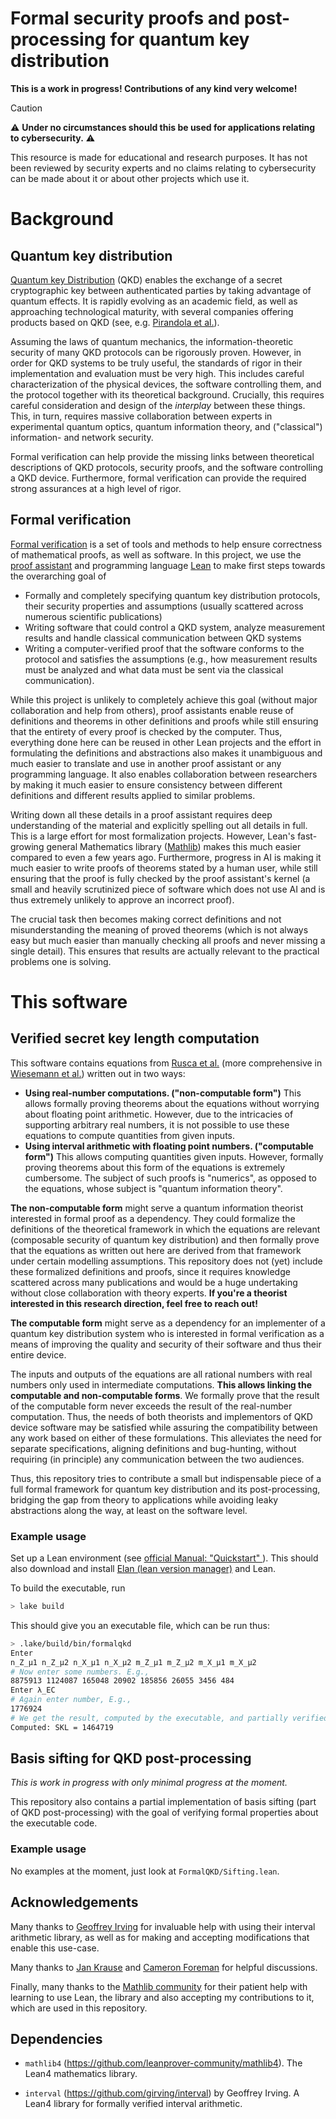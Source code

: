 # Formal security proofs and post-processing for quantum key distribution

**This is a work in progress! Contributions of any kind very welcome!**


> [!CAUTION]
> :warning: **Under no circumstances should this be used for applications relating to cybersecurity.** :warning:
> 
> This resource is made for educational and research purposes. It has not been reviewed by security experts and no claims relating to cybersecurity can be made about it or about other projects which use it.

# Background

## Quantum key distribution

[Quantum key Distribution](https://en.wikipedia.org/wiki/Quantum_key_distribution) (QKD) enables the exchange of a secret cryptographic key between authenticated parties by taking advantage of quantum effects.
It is rapidly evolving as an academic field, as well as approaching technological maturity, with several companies offering products based on QKD (see, e.g. [Pirandola et al.](http://arxiv.org/abs/1906.01645)).

Assuming the laws of quantum mechanics, the information-theoretic security of many QKD protocols can be rigorously proven.
However, in order for QKD systems to be truly useful, the standards of rigor in their implementation and evaluation must be very high.
This includes careful characterization of the physical devices, the software controlling them, and the protocol together with its theoretical background.
Crucially, this requires careful consideration and design of the *interplay* between these things.
This, in turn, requires massive collaboration between experts in experimental quantum optics, quantum information theory, and ("classical") information- and network security.

Formal verification can help provide the missing links between theoretical descriptions of QKD protocols, security proofs, and the software controlling a QKD device.
Furthermore, formal verification can provide the required strong assurances at a high level of rigor.

## Formal verification

[Formal verification](https://en.wikipedia.org/wiki/Formal_verification) is a set of tools and methods to help ensure correctness of mathematical proofs, as well as software.
In this project, we use the [proof assistant](https://en.wikipedia.org/wiki/Proof_assistant) and programming language [Lean](https://en.wikipedia.org/wiki/Lean_(proof_assistant)) to make first steps towards the overarching goal of
- Formally and completely specifying quantum key distribution protocols, their security properties and assumptions (usually scattered across numerous scientific publications)
- Writing software that could control a QKD system, analyze measurement results and handle classical communication between QKD systems
- Writing a computer-verified proof that the software conforms to the protocol and satisfies the assumptions (e.g., how measurement results must be analyzed and what data must be sent via the classical communication).

While this project is unlikely to completely achieve this goal (without major collaboration and help from others), proof assistants enable reuse of definitions and theorems in other definitions and proofs while still ensuring that the entirety of every proof is checked by the computer.
Thus, everything done here can be reused in other Lean projects and the effort in formulating the definitions and abstractions also makes it unambiguous and much easier to translate and use in another proof assistant or any programming language.
It also enables collaboration between researchers by making it much easier to ensure consistency between different definitions and different results applied to similar problems.

Writing down all these details in a proof assistant requires deep understanding of the material and explicitly spelling out all details in full.
This is a large effort for most formalization projects.
However, Lean's fast-growing general Mathematics library ([Mathlib](https://github.com/leanprover-community/mathlib4)) makes this much easier compared to even a few years ago.
Furthermore, progress in AI is making it much easier to write proofs of theorems stated by a human user, while still ensuring that the proof is fully checked by the proof assistant's kernel (a small and heavily scrutinized piece of software which does not use AI and is thus extremely unlikely to approve an incorrect proof).

The crucial task then becomes making correct definitions and not misunderstanding the meaning of proved theorems (which is not always easy but much easier than manually checking all proofs and never missing a single detail).
This ensures that results are actually relevant to the practical problems one is solving.

# This software

## Verified secret key length computation

This software contains equations from [Rusca et al.](http://aip.scitation.org/doi/10.1063/1.5023340) (more comprehensive in [Wiesemann et al.](https://doi.org/10.48550/arXiv.2405.16578)) written out in two ways:

- **Using real-number computations. ("non-computable form")** This allows formally proving theorems about the equations without worrying about floating point arithmetic.
  However, due to the intricacies of supporting arbitrary real numbers, it is not possible to use these equations to compute quantities from given inputs.
- **Using interval arithmetic with floating point numbers. ("computable form")** This allows computing quantities given inputs.
  However, formally proving theorems about this form of the equations is extremely cumbersome.
  The subject of such proofs is "numerics", as opposed to the equations, whose subject is "quantum information theory".

**The non-computable form** might serve a quantum information theorist interested in formal proof as a dependency.
They could formalize the definitions of the theoretical framework in which the equations are relevant (composable security of quantum key distribution) and then formally prove that the equations as written out here are derived from that framework under certain modelling assumptions.
This repository does not (yet) include these formalized definitions and proofs, since it requires knowledge scattered across many publications and would be a huge undertaking without close collaboration with theory experts.
**If you're a theorist interested in this research direction, feel free to reach out!**

**The computable form** might serve as a dependency for an implementer of a quantum key distribution system who is interested in formal verification as a means of improving the quality and security of their software and thus their entire device.

The inputs and outputs of the equations are all rational numbers with real numbers only used in intermediate computations.
**This allows linking the computable and non-computable forms**.
We formally prove that the result of the computable form never exceeds the result of the real-number computation.
Thus, the needs of both theorists and implementors of QKD device software may be satisfied while assuring the compatibility between any work based on either of these formulations.
This alleviates the need for separate specifications, aligning definitions and bug-hunting, without requiring (in principle) any communication between the two audiences.

Thus, this repository tries to contribute a small but indispensable piece of a full formal framework for quantum key distribution and its post-processing, bridging the gap from theory to applications while avoiding leaky abstractions along the way, at least on the software level.

### Example usage

Set up a Lean environment (see [official Manual: "Quickstart" ](https://lean-lang.org/lean4/doc/quickstart.html)).
This should also download and install [Elan (lean version manager)](https://github.com/leanprover/elan) and Lean.

To build the executable, run
```sh
> lake build
```

This should give you an executable file, which can be run thus:
```sh
> .lake/build/bin/formalqkd
Enter
n_Z_μ1 n_Z_μ2 n_X_μ1 n_X_μ2 m_Z_μ1 m_Z_μ2 m_X_μ1 m_X_μ2
# Now enter some numbers. E.g.,
8875913 1124087 165048 20902 185856 26055 3456 484
Enter λ_EC
# Again enter number, E.g.,
1776924
# We get the result, computed by the executable, and partially verified correctness w.r.t. real-number valued specification given in `FormalQKD/RuscaEqn.lean`.
Computed: SKL = 1464719
```

## Basis sifting for QKD post-processing
*This is work in progress with only minimal progress at the moment.*

This repository also contains a partial implementation of basis sifting (part of QKD post-processing) with the goal of verifying formal properties about the executable code.


### Example usage

No examples at the moment, just look at `FormalQKD/Sifting.lean`.


## Acknowledgements

Many thanks to [Geoffrey Irving](https://github.com/girving) for invaluable help with using their interval arithmetic library, as well as for making and accepting modifications that enable this use-case.

Many thanks to [Jan Krause](https://orcid.org/0000-0002-3428-7025) and [Cameron Foreman](https://orcid.org/0000-0001-7942-9472) for helpful discussions.

Finally, many thanks to the [Mathlib community](https://leanprover.zulipchat.com/) for their patient help with learning to use Lean, the library and also accepting my contributions to it, which are used in this repository.

## Dependencies

- `mathlib4` (https://github.com/leanprover-community/mathlib4). The Lean4 mathematics library.

- `interval` (https://github.com/girving/interval) by Geoffrey Irving. A Lean4 library for formally verified interval arithmetic.
